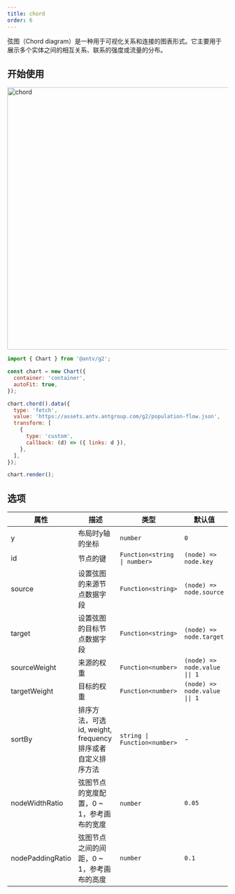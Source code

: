 ```yaml
---
title: chord
order: 6
---
```

弦图（Chord diagram）是一种用于可视化关系和连接的图表形式。它主要用于展示多个实体之间的相互关系、联系的强度或流量的分布。

## 开始使用

<img alt="chord" src="https://mdn.alipayobjects.com/huamei_qa8qxu/afts/img/A*x6h_RZR7r0QAAAAAAAAAAAAADmJ7AQ/original" width="600" />

```js
import { Chart } from '@antv/g2';

const chart = new Chart({
  container: 'container',
  autoFit: true,
});

chart.chord().data({
  type: 'fetch',
  value: 'https://assets.antv.antgroup.com/g2/population-flow.json',
  transform: [
    {
      type: 'custom',
      callback: (d) => ({ links: d }),
    },
  ],
});

chart.render();
```

## 选项

| 属性             | 描述                                                      | 类型                          | 默认值                        |
| ---------------- | --------------------------------------------------------- | ----------------------------- | ----------------------------- |
| y                | 布局时y轴的坐标                                           | `number`                    | `0`                         |
| id               | 节点的键                                                  | `Function<string \| number>` | `(node) => node.key`        |
| source           | 设置弦图的来源节点数据字段                                | `Function<string>`          | `(node) => node.source`     |
| target           | 设置弦图的目标节点数据字段                                | `Function<string>`          | `(node) => node.target`     |
| sourceWeight     | 来源的权重                                                | `Function<number>`          | `(node) => node.value \|\| 1` |
| targetWeight     | 目标的权重                                                | `Function<number>`          | `(node) => node.value \|\| 1` |
| sortBy           | 排序方法，可选id, weight, frequency排序或者自定义排序方法 | `string \| Function<number>` | -                             |
| nodeWidthRatio   | 弦图节点的宽度配置，0 ~ 1，参考画布的宽度                 | `number`                   | `0.05`                      |
| nodePaddingRatio | 弦图节点之间的间距，0 ~ 1，参考画布的高度                 | `number`                    | `0.1`                       |
